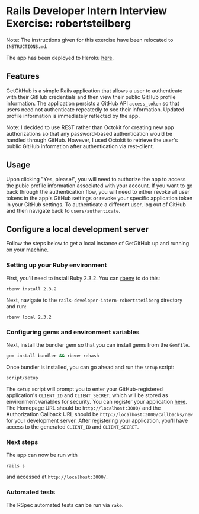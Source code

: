 # Rails Developer Intern Interview Exercise: robertsteilberg

Note: The instructions given for this exercise have been relocated to `INSTRUCTIONS.md`.

The app has been deployed to Heroku [here](https://get-github.herokuapp.com/).

## Features

GetGitHub is a simple Rails application that allows a user to authenticate with their GitHub credentials and then view their public GitHub profile information. The application persists a GitHub API `access_token` so that users need not authenticate repeatedly to see their information. Updated profile information is immediately reflected by the app.

Note: I decided to use REST rather than Octokit for creating new app authorizations so that any password-based authentication would be handled through GitHub. However, I used Octokit to retrieve the user's public GitHub information after authentication via rest-client. 

## Usage

Upon clicking "Yes, please!", you will need to authorize the app to access the pubic profile information associated with your account. If you want to go back through the authentication flow, you will need to either revoke all user tokens in the app's GitHub settings or revoke your specific application token in your GitHub settings. To authenticate a different user, log out of GitHub and then navigate back to `users/authenticate`.

## Configure a local development server

Follow the steps below to get a local instance of GetGitHub up and running on your machine.

### Setting up your Ruby environment

First, you'll need to install Ruby 2.3.2. You can [rbenv](https://github.com/sstephenson/rbenv) to do this:

```
rbenv install 2.3.2
```
Next, navigate to the `rails-developer-intern-robertsteilberg` directory and run:

```
rbenv local 2.3.2
```

### Configuring gems and environment variables

Next, install the bundler gem so that you can install gems from the `Gemfile`.

```bash
gem install bundler && rbenv rehash
```
Once bundler is installed, you can go ahead and run the `setup` script:
```
script/setup
```
The `setup` script will prompt you to enter your GitHub-registered application's `CLIENT_ID` and `CLIENT_SECRET`, which will be stored as environment variables for security. You can register your application [here](https://github.com/settings/applications/new). The Homepage URL should be `http://localhost:3000/` and the Authorization Callback URL should be `http://localhost:3000/callbacks/new` for your development server. After registering your application, you'll have access to the generated `CLIENT_ID` and `CLIENT_SECRET`.

### Next steps

The app can now be run with
```
rails s
```
and accessed at `http://localhost:3000/`.

### Automated tests

The RSpec automated tests can be run via `rake`.
